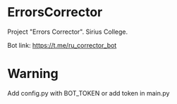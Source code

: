 # ErrorsCorrector
Project "Errors Corrector". Sirius College.

Bot link: https://t.me/ru_corrector_bot



# Warning
Add config.py with BOT_TOKEN or add token in main.py
